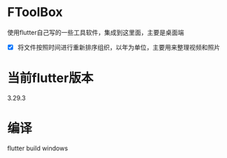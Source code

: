 # FToolBox
使用flutter自己写的一些工具软件，集成到这里面，主要是桌面端 
- [x] 将文件按照时间进行重新排序组织，以年为单位，主要用来整理视频和照片


# 当前flutter版本
3.29.3

# 编译
flutter build windows
